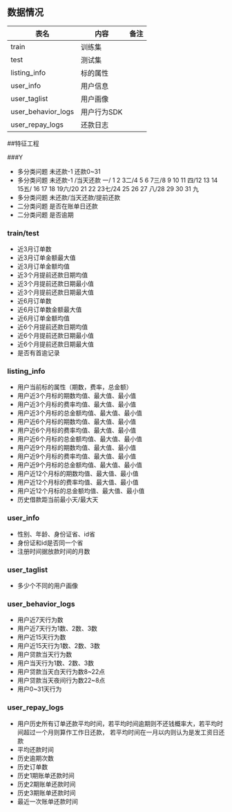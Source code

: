 ## 数据情况

| 表名 | 内容 | 备注 |
| ------ | ------ | ------ |
| train | 训练集 |  |
| test | 测试集 |  |
| listing_info | 标的属性 |  |
| user_info | 用户信息 |  |
| user_taglist | 用户画像 |  |
| user_behavior_logs | 用户行为SDK |  |
| user_repay_logs | 还款日志 |  |

##特征工程

###Y
* 多分类问题 未还款-1 还款0~31
* 多分类问题 未还款-1 /当天还款 一/ 1 2 3二/4 5 6 7三/8 9 10 11 四/12 13 14 15五/
16 17 18 19六/20 21 22 23七/24 25 26 27 八/28 29 30 31 九
* 多分类问题 未还款/当天还款/提前还款
* 二分类问题 是否在账单日还款
* 二分类问题 是否逾期
### train/test
* 近3月订单数
* 近3月订单金额最大值
* 近3月订单金额均值
* 近3个月提前还款日期均值
* 近3个月提前还款日期最小值
* 近3个月提前还款日期最大值
* 近6月订单数
* 近6月订单数金额最大值
* 近6月订单金额均值
* 近6个月提前还款日期均值
* 近6个月提前还款日期最小值
* 近6个月提前还款日期最大值
* 是否有首逾记录

### listing_info
* 用户当前标的属性（期数，费率，总金额）
* 用户近3个月标的期数均值、最大值、最小值
* 用户近3个月标的费率均值、最大值、最小值
* 用户近3个月标的总金额均值、最大值、最小值
* 用户近6个月标的期数均值、最大值、最小值
* 用户近6个月标的费率均值、最大值、最小值
* 用户近6个月标的总金额均值、最大值、最小值
* 用户近9个月标的期数均值、最大值、最小值
* 用户近9个月标的费率均值、最大值、最小值
* 用户近9个月标的总金额均值、最大值、最小值
* 用户近12个月标的期数均值、最大值、最小值
* 用户近12个月标的费率均值、最大值、最小值
* 用户近12个月标的总金额均值、最大值、最小值
* 历史借款距当前最小天/最大天

### user_info
* 性别、年龄、身份证省、id省
* 身份证和id是否同一个省
* 注册时间据放款时间的月数

### user_taglist 
* 多少个不同的用户画像

### user_behavior_logs
* 用户近7天行为数
* 用户近7天行为1数、2数、3数
* 用户近15天行为数
* 用户近15天行为1数、2数、3数
* 用户贷款当天行为数
* 用户当天行为1数、2数、3数
* 用户贷款当天白天行为数8~22点
* 用户贷款当天夜间行为数22~8点
* 用户0~31天行为


### user_repay_logs
* 用户历史所有订单还款平均时间，若平均时间逾期则不还钱概率大，若平均时间超过一个月则算作工作日还款，
若平均时间在一月以内则认为是发工资日还款
* 平均还款时间
* 历史逾期次数
* 历史订单数
* 历史1期账单还款时间
* 历史2期账单还款时间
* 历史3期账单还款时间
* 最近一次账单还款时间


